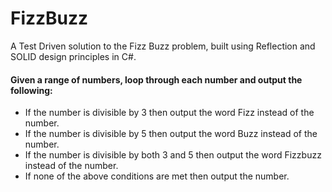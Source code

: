 # FizzBuzz
A Test Driven solution to the Fizz Buzz problem, built using Reflection and SOLID design principles in C#.

#### Given a range of numbers, loop through each number and output the following:
- If the number is divisible by 3 then output the word Fizz instead of the number.
- If the number is divisible by 5 then output the word Buzz instead of the number.
- If the number is divisible by both 3 and 5 then output the word Fizzbuzz instead of the number.
- If none of the above conditions are met then output the number.

